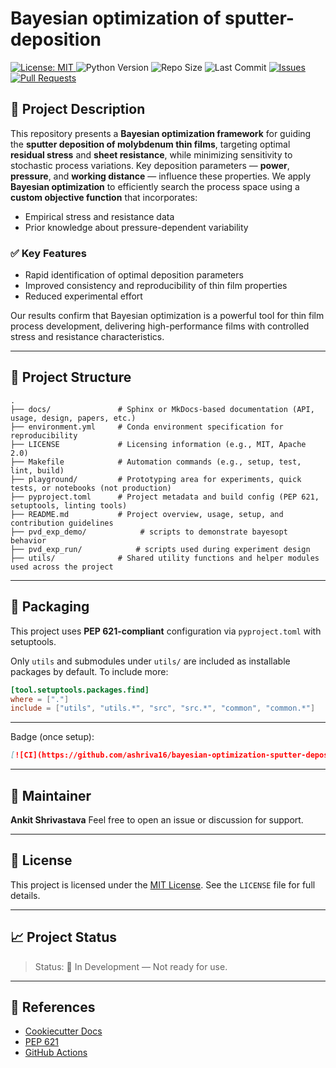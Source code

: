# Bayesian optimization of sputter-deposition

<p align="left">
  <a href="https://opensource.org/licenses/MIT">
    <img alt="License: MIT" src="https://img.shields.io/badge/License-MIT-yellow.svg" />
  </a>
  <img alt="Python Version" src="https://img.shields.io/badge/python-3.8%2B-blue" />
  <img alt="Repo Size" src="https://img.shields.io/github/repo-size/ashriva16/bayesian-optimization-sputter-deposition" />
  <img alt="Last Commit" src="https://img.shields.io/github/last-commit/ashriva16/bayesian-optimization-sputter-deposition" />
  <a href="https://github.com/ashriva16/bayesian-optimization-sputter-deposition/issues">
    <img alt="Issues" src="https://img.shields.io/github/issues/ashriva16/bayesian-optimization-sputter-deposition" />
  </a>
  <a href="https://github.com/ashriva16/bayesian-optimization-sputter-deposition/pulls">
    <img alt="Pull Requests" src="https://img.shields.io/github/issues-pr/ashriva16/bayesian-optimization-sputter-deposition" />
  </a>
</p>

## 📌 Project Description

This repository presents a **Bayesian optimization framework** for guiding the **sputter deposition of molybdenum thin films**, targeting optimal **residual stress** and **sheet resistance**, while minimizing sensitivity to stochastic process variations.
Key deposition parameters — **power**, **pressure**, and **working distance** — influence these properties.
We apply **Bayesian optimization** to efficiently search the process space using a **custom objective function** that incorporates:

- Empirical stress and resistance data
- Prior knowledge about pressure-dependent variability

### ✅ Key Features

- Rapid identification of optimal deposition parameters
- Improved consistency and reproducibility of thin film properties
- Reduced experimental effort

Our results confirm that Bayesian optimization is a powerful tool for thin film process development, delivering high-performance films with controlled stress and resistance characteristics.

---

## 🧱 Project Structure

```text
.
├── docs/               # Sphinx or MkDocs-based documentation (API, usage, design, papers, etc.)
├── environment.yml     # Conda environment specification for reproducibility
├── LICENSE             # Licensing information (e.g., MIT, Apache 2.0)
├── Makefile            # Automation commands (e.g., setup, test, lint, build)
├── playground/         # Prototyping area for experiments, quick tests, or notebooks (not production)
├── pyproject.toml      # Project metadata and build config (PEP 621, setuptools, linting tools)
├── README.md           # Project overview, usage, setup, and contribution guidelines
├── pvd_exp_demo/            # scripts to demonstrate bayesopt behavior
├── pvd_exp_run/            # scripts used during experiment design
├── utils/              # Shared utility functions and helper modules used across the project
```

---

## 🧩 Packaging

This project uses **PEP 621-compliant** configuration via `pyproject.toml` with setuptools.

Only `utils` and submodules under `utils/` are included as installable packages by default. To include more:

```toml
[tool.setuptools.packages.find]
where = ["."]
include = ["utils", "utils.*", "src", "src.*", "common", "common.*"]
```

---

Badge (once setup):

```markdown
[![CI](https://github.com/ashriva16/bayesian-optimization-sputter-deposition/actions/workflows/ci.yml/badge.svg)](https://github.com/ashriva16/bayesian-optimization-sputter-deposition/actions)
```

---

## 👤 Maintainer

**Ankit Shrivastava**
Feel free to open an issue or discussion for support.

---

## 📜 License

This project is licensed under the [MIT License](https://opensource.org/licenses/MIT). See the `LICENSE` file for full details.

---

## 📈 Project Status

> Status: 🚧 In Development — Not ready for use.

---

## 📘 References

- [Cookiecutter Docs](https://cookiecutter.readthedocs.io)
- [PEP 621](https://peps.python.org/pep-0621/)
- [GitHub Actions](https://docs.github.com/en/actions)
